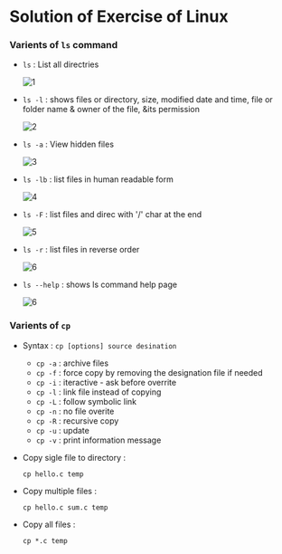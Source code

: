 # Solution of Exercise of Linux

### Varients of <code>ls</code> command

* <code>ls</code> : List all directries
  
  ![1](https://user-images.githubusercontent.com/76992919/174498849-b721eb27-baf8-40fe-9ea2-5fdf9bca1454.png)

* <code>ls -l</code> : shows files or directory, size, modified date and time, file or folder name & owner of the file, &its permission

    ![2](https://user-images.githubusercontent.com/76992919/174498922-897f03bc-a946-4fe2-8b68-e553caad2b59.png)

* <code>ls -a</code> : View hidden files

   ![3](https://user-images.githubusercontent.com/76992919/174498969-2283ccb4-2bd7-441b-af81-65f0726bb22b.png)
    
* <code>ls -lb</code> : list files in human readable form

  ![4](https://user-images.githubusercontent.com/76992919/174499203-d7420d0a-e1ab-4116-9200-c25fe54d10a7.png)

* <code>ls -F</code> : list files and direc with '/' char at the end

    ![5](https://user-images.githubusercontent.com/76992919/174499313-f7c9e998-e21c-4420-a07a-e95597ba7e32.png)

* <code>ls -r</code> : list files in reverse order

   ![6](https://user-images.githubusercontent.com/76992919/174499372-233f97a7-9a80-466d-b6f1-e06a00ab93b5.png)

* <code>ls --help</code> : shows ls command help page

  ![6](https://user-images.githubusercontent.com/76992919/174499401-ffb8387a-c63f-4724-8765-21541267a429.png)


### Varients of <code>cp</code>


* Syntax : <code>cp [options] source desination</code>

    * <code>cp -a</code> : archive files
    * <code>cp -f</code> : force copy by removing the designation file if needed
    * <code>cp -i</code> : iteractive - ask before overrite
    * <code>cp -l</code> : link file instead of copying
    * <code>cp -L</code> : follow symbolic link
    * <code>cp -n</code> : no file overite
    * <code>cp -R</code> : recursive copy
    * <code>cp -u</code> : update
    * <code>cp -v</code> : print information message

* Copy sigle file to directory :
    
    <code>cp hello.c temp</code>

* Copy multiple files :

    <code>cp hello.c sum.c temp</code>

* Copy all files :

    <code>cp *.c temp</code>
